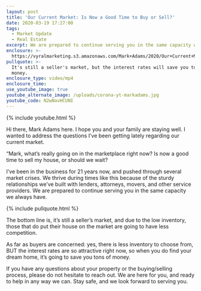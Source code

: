 ```yaml
---
layout: post
title: 'Our Current Market: Is Now a Good Time to Buy or Sell?'
date: 2020-03-19 17:27:00
tags:
  - Market Update
  - Real Estate
excerpt: We are prepared to continue serving you in the same capacity we always have.
enclosure: >-
  https://vyralmarketing.s3.amazonaws.com/Mark+Adams/2020/Our+Current+Market-+Is+Now+a+Good+Time+to+Buy+or+Sell_.mp4
pullquote: >-
  It's still a seller's market, but the interest rates will save you tons of
  money.
enclosure_type: video/mp4
enclosure_time:
use_youtube_image: true
youtube_alternate_image: /uploads/corona-yt-markadams.jpg
youtube_code: N2wNavHCUNI
---
```


{% include youtube.html %}

Hi there, Mark Adams here. I hope you and your family are staying well. I wanted to address the questions I’ve been getting lately regarding our current market.

“Mark, what’s really going on in the marketplace right now? Is now a good time to sell my house, or should we wait?

I’ve been in the business for 21 years now, and pushed through several market crises. We thrive during times like this because of the sturdy relationships we’ve built with lenders, attorneys, movers, and other service providers. We are prepared to continue serving you in the same capacity we always have.

{% include pullquote.html %}

The bottom line is, it’s still a seller’s market, and due to the low inventory, those that do put their house on the market are going to have less competition.

As far as buyers are concerned: yes, there is less inventory to choose from, BUT the interest rates are so attractive right now, so when you do find your dream home, it’s going to save you tons of money.

If you have any questions about your property or the buying/selling process, please do not hesitate to reach out. We are here for you, and ready to help in any way we can. Stay safe, and we look forward to serving you.

&nbsp;